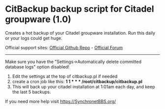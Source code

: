 # CitBackup backup script for Citadel groupware (1.0)
Creates a hot backup of your Citadel groupware installation. Run this daily or your logs could get huge.

Official support sites: [Official Github Repo](https://github.com/fstltna/CitBackup) - [Official Forum](https://synchronetbbs.org/index.php/forum/citbackup) 

---
Make sure you have the "Settings->Automatically delete committed database logs" option disabled!


1. Edit the settings at the top of citbackup.pl if needed
2. create a cron job like this:
        **1 1 * * * /root/citbackup/citbackup.pl**
3. This will back up your citadel installation at 1:01am each day, and keep the last 5 backups.

If you need more help visit https://SynchronetBBS.org/
